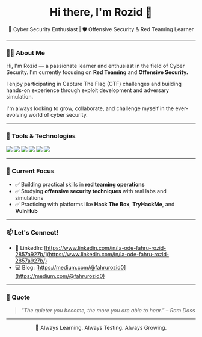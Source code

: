 <h1 align="center">Hi there, I'm Rozid 👋</h1>

<p align="center">
  🚨 Cyber Security Enthusiast | 🛡️ Offensive Security & Red Teaming Learner<br>
<!--   🔍 Passionate about exploring the world of exploits, CTFs, and adversary simulation -->
</p>

---

### 👨‍💻 About Me

Hi, I'm Rozid — a passionate learner and enthusiast in the field of Cyber Security. I'm currently focusing on **Red Teaming** and **Offensive Security.**

I enjoy participating in Capture The Flag (CTF) challenges and building hands-on experience through exploit development and adversary simulation. 

I'm always looking to grow, collaborate, and challenge myself in the ever-evolving world of cyber security.


---

### 🧰 Tools & Technologies

<p align="left">
  <img src="https://img.shields.io/badge/Linux-OS-black?logo=linux&logoColor=white" />
  <img src="https://img.shields.io/badge/Burp Suite-orange?logo=burp-suite&logoColor=white" />
  <img src="https://img.shields.io/badge/Metasploit-framework-blue?logo=metasploit&logoColor=white" />
  <img src="https://img.shields.io/badge/Nmap-network scanning-informational?logo=nmap" />
  <img src="https://img.shields.io/badge/Kali Linux-penetration testing-blueviolet?logo=kali-linux&logoColor=white" />
  <img src="https://img.shields.io/badge/Python-scripting-yellow?logo=python&logoColor=white" />
</p>

---

### 📌 Current Focus

- ✅ Building practical skills in **red teaming operations**
- ✅ Studying **offensive security techniques** with real labs and simulations
- ✅ Practicing with platforms like **Hack The Box**, **TryHackMe**, and **VulnHub**

---

### 📫 Let's Connect!

- 💼 LinkedIn: [https://www.linkedin.com/in/la-ode-fahru-rozid-2857a927b/](https://www.linkedin.com/in/la-ode-fahru-rozid-2857a927b/)
- 💻 Blog: [https://medium.com/@fahrurozid0](https://medium.com/@fahrurozid0)

---

### 🧠 Quote 
> _“The quieter you become, the more you are able to hear.” – Ram Dass_

---

<p align="center">
  📍 Always Learning. Always Testing. Always Growing.
</p>
